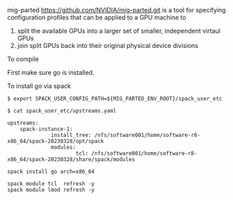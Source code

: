 
mig-parted https://github.com/NVIDIA/mig-parted.git is a tool for specifying configuration profiles that can be applied to a GPU machine to 

 1. split the available GPUs into a larger set of smaller, independent virtaul GPUs
 2. join split GPUs back into their original physical device divisions



To compile

First make sure go is installed.

To install go via spack

  `$ export SPACK_USER_CONFIG_PATH=${MIG_PARTED_ENV_ROOT}/spack_user_etc`
  
  `$ cat spack_user_etc/upstreams.yaml`
  
  ```
  upstreams:
      spack-instance-1:
                install_tree: /nfs/software001/home/software-r8-x86_64/spack-20230328/opt/spack
                modules:
                        tcl: /nfs/software001/home/software-r8-x86_64/spack-20230328/share/spack/modules
 ```
    

```
spack install go arch=x86_64
```

```
spack module tcl  refresh -y
spack module lmod refresh -y
```
